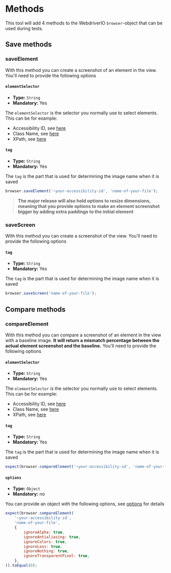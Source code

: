 # Methods
This tool will add 4 methods to the WebdriverIO `browser`-object that can be used during tests.

## Save methods
### saveElement
With this method you can create a screenshot of an element in the view. You'll need to provide the following options

#### `elementSelector`
- **Type:** `String`
- **Mandatory:** Yes

The `elementSelector` is the selector you normally use to select elements. This can be for example:
- Accessibility ID, see [here](http://webdriver.io/guide/usage/selectors.html#Accessibility-ID)
- Class Name, see [here](http://webdriver.io/guide/usage/selectors.html#Class-Name)
- XPath, see [here](http://webdriver.io/guide/usage/selectors.html#xPath)

#### `tag`
- **Type:** `String`
- **Mandatory:** Yes

The `tag` is the part that is used for determining the image name when it is saved

```js
browser.saveElement('~your-accessibility-id', 'name-of-your-file');
```

> **The major release will also hold options to resize dimensions, meaning that you provide options to make an element screenshot bigger by adding extra paddings to the initial element**

### saveScreen
With this method you can create a screenshot of the view. You'll need to provide the following options

#### `tag`
- **Type:** `String`
- **Mandatory:** Yes

The `tag` is the part that is used for determining the image name when it is saved

```js
browser.saveScreen('name-of-your-file');
```

## Compare methods
### compareElement
With this method you can compare a screenshot of an element in the view with a baseline image. **It will return a mismatch percentage between the actual element screenshot and the baseline.**
You'll need to provide the following options

#### `elementSelector`
- **Type:** `String`
- **Mandatory:** Yes

The `elementSelector` is the selector you normally use to select elements. This can be for example:
- Accessibility ID, see [here](http://webdriver.io/guide/usage/selectors.html#Accessibility-ID)
- Class Name, see [here](http://webdriver.io/guide/usage/selectors.html#Class-Name)
- XPath, see [here](http://webdriver.io/guide/usage/selectors.html#xPath)

#### `tag`
- **Type:** `String`
- **Mandatory:** Yes

The `tag` is the part that is used for determining the image name when it is saved

```js
expect(browser.compareElement('~your-accessibility-id', 'name-of-your-file')).toEqual(0);
```

#### `options`
- **Type:** `Object`
- **Mandatory:** no

You can provide an object with the following options, see [options](./README.md#options) for details

```js
expect(browser.compareElement(
    '~your-accessibility-id',
    'name-of-your-file',
    {
        ignoreAlpha: true,
        ignoreAntialiasing: true,
        ignoreColors: true,
        ignoreLess: true,
        ignoreNothing: true,
        ignoreTransparentPixel: true,
    },
)).toEqual(0);
```
